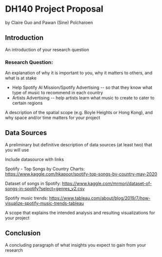 # DH140 Project Proposal
by Claire Guo and Pawan (Sine) Polcharoen

## Introduction
An introduction of your research question

### Research Question:
An explanation of why it is important to you, why it matters to others, and what is at stake
* Help Spotify AI Mission/Spotify Advertising -- so that they know what type of music to recommend in each country
* Artists Advertising -- help artists learn what music to create to cater to certain regions

A description of the spatial scope (e.g. Boyle Heights or Hong Kong), and why space and/or time matters for your project


## Data Sources
A preliminary but definitive description of data sources (at least two) that you will use

Include datasource with links

Spotify - Top Songs by Country Charts: https://www.kaggle.com/hkapoor/spotify-top-songs-by-country-may-2020

Dataset of songs in Spotify: https://www.kaggle.com/mrmorj/dataset-of-songs-in-spotify?select=genres_v2.csv

Spotify music trends: https://www.tableau.com/about/blog/2019/7/how-visualize-spotify-music-trends-tableau

A scope that explains the intended analysis and resulting visualizations for your project

## Conclusion
A concluding paragraph of what insights you expect to gain from your research
